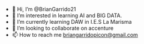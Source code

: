 - 👋 Hi, I’m @BrianGarrido21
- 👀 I’m interested in learning AI and BIG DATA.
- 🌱 I’m currently learning DAW in I.E.S La Marisma
- 💞️ I’m looking to collaborate on accenture
- 📫 How to reach me briangarridopicon@gmail.com

<div style= backgroundcolor=red>

<!---
BrianGarrido21/BrianGarrido21 is a ✨ special ✨ repository because its `README.md` (this file) appears on your GitHub profile.
You can click the Preview link to take a look at your changes.
--->
